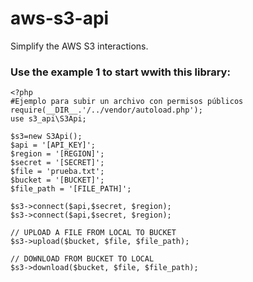 # aws-s3-api
Simplify the AWS S3 interactions.

### Use the example 1 to start wwith this library:

    <?php
    #Ejemplo para subir un archivo con permisos públicos
    require(__DIR__.'/../vendor/autoload.php');
    use s3_api\S3Api;

    $s3=new S3Api();
    $api = '[API_KEY]';
    $region = '[REGION]';
    $secret = '[SECRET]';
    $file = 'prueba.txt';
    $bucket = '[BUCKET]';
    $file_path = '[FILE_PATH]';

    $s3->connect($api,$secret, $region);
    $s3->connect($api,$secret, $region);

    // UPLOAD A FILE FROM LOCAL TO BUCKET
    $s3->upload($bucket, $file, $file_path);
    
    // DOWNLOAD FROM BUCKET TO LOCAL
    $s3->download($bucket, $file, $file_path);

